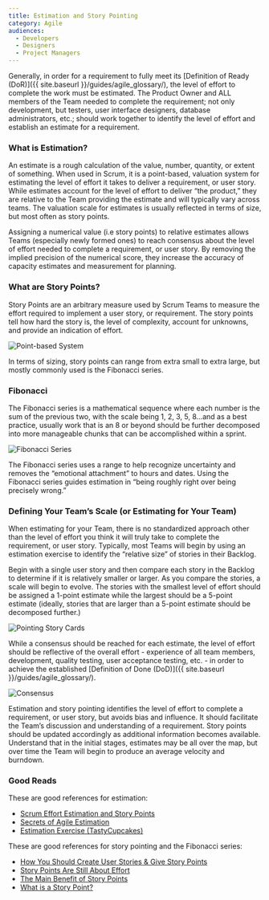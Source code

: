 ```yaml
---
title: Estimation and Story Pointing
category: Agile
audiences:
  - Developers
  - Designers
  - Project Managers
---
```


Generally, in order for a requirement to fully meet its [Definition of Ready (DoR)]({{ site.baseurl }}/guides/agile_glossary/), the level of effort to complete the work must be estimated. The Product Owner and ALL members of the Team needed to complete the requirement; not only development, but testers, user interface designers, database administrators, etc.; should work together to identify the level of effort and establish an estimate for a requirement.

### What is Estimation?
An estimate is a rough calculation of the value, number, quantity, or extent of something. When used in Scrum, it is a point-based, valuation system for estimating the level of effort it takes to deliver a requirement, or user story. While estimates account for the level of effort to deliver “the product,” they are relative to the Team providing the estimate and will typically vary across teams. The valuation scale for estimates is usually reflected in terms of size, but most often as story points.

Assigning a numerical value (i.e story points) to relative estimates allows Teams (especially newly formed ones) to reach consensus about the level of effort needed to complete a requirement, or user story. By removing the implied precision of the numerical score, they increase the accuracy of capacity estimates and measurement for planning.

### What are Story Points?
Story Points are an arbitrary measure used by Scrum Teams to measure the effort required to implement a user story, or requirement. The story points tell how hard the story is, the level of complexity, account for unknowns, and provide an indication of effort.

<img src="{{ site.baseurl }}/img/guides/maxresdefault_ed.png"
  alt="Point-based System"
  class="guide-image guide-image-half">

In terms of sizing, story points can range from extra small to extra large, but mostly commonly used is the Fibonacci series.

### Fibonacci
The Fibonacci series is a mathematical sequence where each number is the sum of the previous two, with the scale being 1, 2, 3, 5, 8…and as a best practice, usually work that is an 8 or beyond should be further decomposed into more manageable chunks that can be accomplished within a sprint.

<img src="{{ site.baseurl }}/img/guides/Fibonacci_Sequence_1.jpg"
  alt="Fibonacci Series">

The Fibonacci series uses a range to help recognize uncertainty and removes the “emotional attachment” to hours and dates. Using the Fibonacci series guides estimation in “being roughly right over being precisely wrong.”

### Defining Your Team’s Scale (or Estimating for Your Team)
When estimating for your Team, there is no standardized approach other than the level of effort you think it will truly take to complete the requirement, or user story. Typically, most Teams will begin by using an estimation exercise to identify the “relative size” of stories in their Backlog. 

Begin with a single user story and then compare each story in the Backlog to determine if it is relatively smaller or larger. As you compare the stories, a scale will begin to evolve. The stories with the smallest level of effort should be assigned a 1-point estimate while the largest should be a 5-point estimate (ideally, stories that are larger than a 5-point estimate should be decomposed further.) 

<img src="{{ site.baseurl }}/img/guides/Klimov_FIGURE.png"
  alt="Pointing Story Cards">

While a consensus should be reached for each estimate, the level of effort should be reflective of the overall effort - experience of all team members, development, quality testing, user acceptance testing, etc. - in order to achieve the established [Definition of Done (DoD)]({{ site.baseurl }}/guides/agile_glossary/).

<img src="{{ site.baseurl }}/img/guides/communities_consensus.png"
  alt="Consensus"
  class="guide-image guide-image-half">

Estimation and story pointing identifies the level of effort to complete a requirement, or user story, but avoids bias and influence. It should facilitate the Team’s discussion and understanding of a requirement. Story points should be updated accordingly as additional information becomes available. Understand that in the initial stages, estimates may be all over the map, but over time the Team will begin to produce an average velocity and burndown.

### Good Reads
These are good references for estimation:
* [Scrum Effort Estimation and Story Points](http://scrummethodology.com/scrum-effort-estimation-and-story-points/)
* [Secrets of Agile Estimation](https://www.atlassian.com/agile/estimation)
* [Estimation Exercise (TastyCupcakes)](http://tastycupcakes.org/tag/estimation/)

These are good references for story pointing and the Fibonacci series:
* [How You Should Create User Stories & Give Story Points](https://hackernoon.com/following-agile-this-is-how-you-should-create-user-stories-and-give-story-points-bdffba0cfe5a#.1qcc949on)
* [Story Points Are Still About Effort](https://www.mountaingoatsoftware.com/blog/story-points-are-still-about-effort)
* [The Main Benefit of Story Points](https://www.mountaingoatsoftware.com/blog/the-main-benefit-of-story-points)
* [What is a Story Point?](https://agilefaq.wordpress.com/2007/11/13/what-is-a-story-point/)

